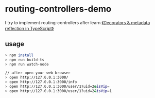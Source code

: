 # routing-controllers-demo
I try to implement routing-controllers after learn [《Decorators & metadata reflection in TypeScript》](http://blog.wolksoftware.com/decorators-reflection-javascript-typescript)

## usage

```bash
> npm install
> npm run build-ts
> npm run watch-node

// after open your web browser
> open http://127.0.0.1:3000/
> open http://127.0.0.1:3000/info
> open http://127.0.0.1:3000/user/1?uid=2&isVip=
> open http://127.0.0.1:3000/user/1?uid=2&isVip=1
```
